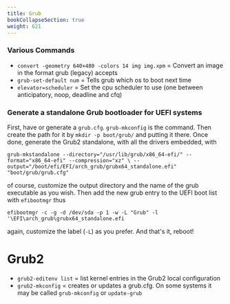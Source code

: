 ```yaml
---
title: Grub
bookCollapseSection: true
weight: 621
---
```


### Various Commands

* `convert -geometry 640×480 -colors 14 img img.xpm` = Convert an image in the format grub (legacy) accepts
* `grub-set-default num` = Tells grub which os to boot next time
* `elevator=scheduler` = Set the cpu scheduler to use (one between anticipatory, noop, deadline and cfq)

### Generate a standalone Grub bootloader for UEFI systems

First, have or generate a `grub.cfg`. `grub-mkconfig` is the command. Then 
create the path for it by `mkdir -p boot/grub/` and putting it there. Once done, 
generate the Grub2 standalone, with all the drivers embedded, with
	
	grub-mkstandalone --directory="/usr/lib/grub/x86_64-efi/" --format="x86_64-efi" --compression="xz" \ --output="/boot/efi/EFI/arch_grub/grubx64_standalone.efi" "boot/grub/grub.cfg"

of course, customize the output directory and the name of the grub executable as 
you wish. Then add the new grub entry to the UEFI boot list with `efibootmgr` 
thus

	efibootmgr -c -g -d /dev/sda -p 1 -w -L "Grub" -l '\EFI\arch_grub\grubx64_standalone.efi

again, customize the label (`-L`) as you prefer. And that's it, reboot!

# Grub2

+ `grub2-editenv list` = list kernel entries in the Grub2 local configuration
+ `grub2-mkconfig` = creates or updates a grub.cfg. On some systems it may be called `grub-mkconfig` or `update-grub`
